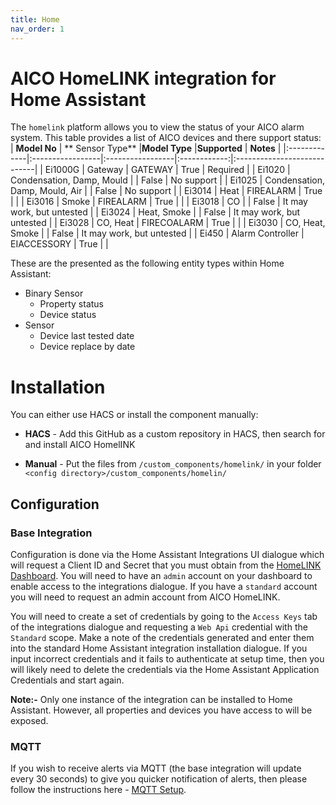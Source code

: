 ```yaml
---
title: Home
nav_order: 1
---
```


# AICO HomeLINK integration for Home Assistant

The `homelink` platform allows you to view the status of your AICO alarm system. This table provides a list of AICO devices and there support status:
| **Model No** | ** Sensor Type** |**Model Type**    |**Supported** | **Notes**                   |
|:-------------|:-----------------|:-----------------|:------------:|:----------------------------|
| Ei1000G      | Gateway          | GATEWAY          | True         | Required                    |
| Ei1020       | Condensation, Damp, Mould |         | False        | No support                  |
| Ei1025       | Condensation, Damp, Mould, Air |    | False        | No support                  |
| Ei3014       | Heat             | FIREALARM        | True         |                             |
| Ei3016       | Smoke            | FIREALARM        | True         |                             |
| Ei3018       | CO               |                  | False        | It may work, but untested   |
| Ei3024       | Heat, Smoke      |                  | False        | It may work, but untested   |
| Ei3028       | CO, Heat         | FIRECOALARM      | True         |                             |
| Ei3030       | CO, Heat, Smoke  |                  | False        | It may work, but untested   |
| Ei450        | Alarm Controller | EIACCESSORY      | True         |                             |

These are the presented as the following entity types within Home Assistant:

- Binary Sensor
  - Property status
  - Device status
- Sensor 
  - Device last tested date
  - Device replace by date

# Installation

You can either use HACS or install the component manually:

- **HACS** - Add this GitHub as a custom repository in HACS, then search for and install AICO HomelINK

- **Manual** - Put the files from `/custom_components/homelink/` in your folder `<config directory>/custom_components/homelin/`

## Configuration

### Base Integration
Configuration is done via the Home Assistant Integrations UI dialogue which will request a Client ID and Secret that you must obtain from the [HomeLINK Dashboard](https://dashboard.live.homelync.io/#/pages/admin/integrations). You will need to have an `admin` account on your dashboard to enable access to the integrations dialogue. If you have a `standard` account you will need to request an admin account from AICO HomeLINK. 

You will need to create a set of credentials by going to the `Access Keys` tab of the integrations dialogue and requesting a `Web Api` credential with the `Standard` scope. Make a note of the credentials generated and enter them into the standard Home Assistant integration installation dialogue. If you input incorrect credentials and it fails to authenticate at setup time, then you will likely need to delete the credentials via the Home Assistant Application Credentials and start again. 

**Note:-** Only one instance of the integration can be installed to Home Assistant. However, all properties and devices you have access to will be exposed.

### MQTT
If you wish to receive alerts via MQTT (the base integration will update every 30 seconds) to give you quicker notification of alerts, then please follow the instructions here - [MQTT Setup](mqtt.md#setup-and-configuration).


